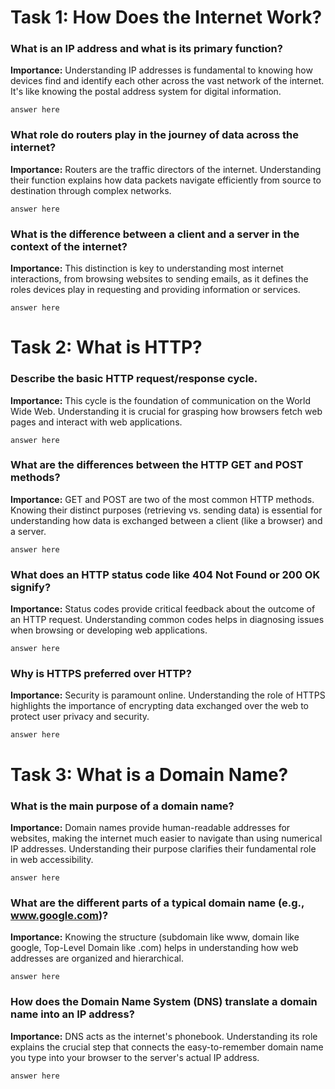# Task 1: How Does the Internet Work?

### What is an IP address and what is its primary function?

**Importance:** Understanding IP addresses is fundamental to knowing how devices find and identify each other across the vast network of the internet. It's like knowing the postal address system for digital information.

```
answer here
```

### What role do routers play in the journey of data across the internet?

**Importance:** Routers are the traffic directors of the internet. Understanding their function explains how data packets navigate efficiently from source to destination through complex networks.

```
answer here
```

### What is the difference between a client and a server in the context of the internet?

**Importance:** This distinction is key to understanding most internet interactions, from browsing websites to sending emails, as it defines the roles devices play in requesting and providing information or services.

```
answer here
```

# Task 2: What is HTTP?

### Describe the basic HTTP request/response cycle.

**Importance:** This cycle is the foundation of communication on the World Wide Web. Understanding it is crucial for grasping how browsers fetch web pages and interact with web applications.

```
answer here
```

### What are the differences between the HTTP GET and POST methods?

**Importance:** GET and POST are two of the most common HTTP methods. Knowing their distinct purposes (retrieving vs. sending data) is essential for understanding how data is exchanged between a client (like a browser) and a server.

```
answer here
```

### What does an HTTP status code like 404 Not Found or 200 OK signify?

**Importance:** Status codes provide critical feedback about the outcome of an HTTP request. Understanding common codes helps in diagnosing issues when browsing or developing web applications.

```
answer here
```

### Why is HTTPS preferred over HTTP?

**Importance:** Security is paramount online. Understanding the role of HTTPS highlights the importance of encrypting data exchanged over the web to protect user privacy and security.

```
answer here
```

# Task 3: What is a Domain Name?

### What is the main purpose of a domain name?

**Importance:** Domain names provide human-readable addresses for websites, making the internet much easier to navigate than using numerical IP addresses. Understanding their purpose clarifies their fundamental role in web accessibility.

```
answer here
```

### What are the different parts of a typical domain name (e.g., www.google.com)?

**Importance:** Knowing the structure (subdomain like www, domain like google, Top-Level Domain like .com) helps in understanding how web addresses are organized and hierarchical.

```
answer here
```

### How does the Domain Name System (DNS) translate a domain name into an IP address?

**Importance:** DNS acts as the internet's phonebook. Understanding its role explains the crucial step that connects the easy-to-remember domain name you type into your browser to the server's actual IP address.

```
answer here
```
